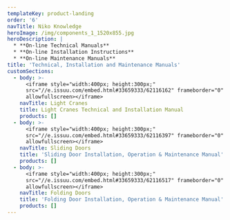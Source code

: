 ```yaml
---
templateKey: product-landing
order: '6'
navTitle: Niko Knowledge
heroImage: /img/components_1_1520x855.jpg
heroDescription: |
  * **On-line Technical Manuals**
  * **On-line Installation Instructions**
  * **On-line Maintenance Manuals**
title: 'Technical, Installation and Maintenance Manuals'
customSections:
  - body: >-
      <iframe style="width:400px; height:300px;"
      src="//e.issuu.com/embed.html#33659333/62116162" frameborder="0"
      allowfullscreen></iframe>
    navTitle: Light Cranes
    title: Light Cranes Technical and Installation Manual
    products: []
  - body: >-
      <iframe style="width:400px; height:300px;"
      src="//e.issuu.com/embed.html#33659333/62116397" frameborder="0"
      allowfullscreen></iframe>
    navTitle: Sliding Doors
    title: 'Sliding Door Installation, Operation & Maintenance Manual'
    products: []
  - body: >-
      <iframe style="width:400px; height:300px;"
      src="//e.issuu.com/embed.html#33659333/62116517" frameborder="0"
      allowfullscreen></iframe>
    navTitle: Folding Doors
    title: 'Folding Door Installation, Operation & Maintenance Manual'
    products: []
---
```



